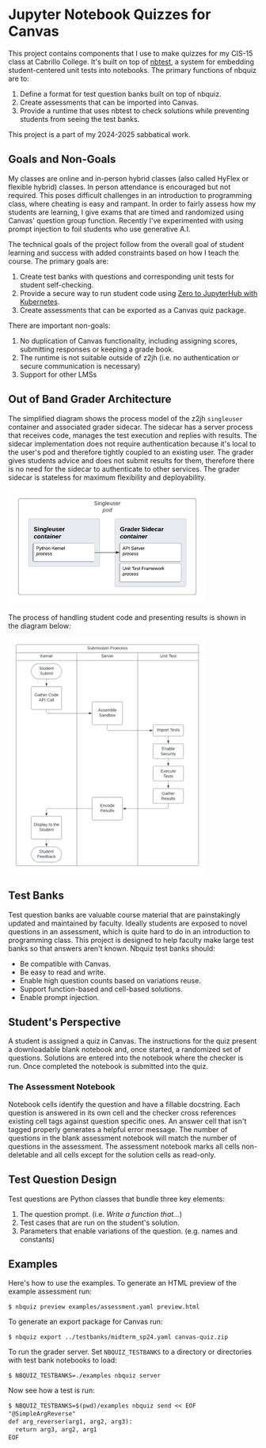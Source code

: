 # Jupyter Notebook Quizzes for Canvas

This project contains components that I use to make quizzes for my CIS-15 class
at Cabrillo College. It's built on top of
[nbtest](https://github.com/mike-matera/nbtest), a system for embedding
student-centered unit tests into notebooks. The primary functions of nbquiz are
to:

1. Define a format for test question banks built on top of nbquiz. 
1. Create assessments that can be imported into Canvas.
1. Provide a runtime that uses nbtest to check solutions while preventing
   students from seeing the test banks.

This project is a part of my 2024-2025 sabbatical work. 

## Goals and Non-Goals

My classes are online and in-person hybrid classes (also called HyFlex or
flexible hybrid) classes. In person attendance is encouraged but not required.
This poses difficult challenges in an introduction to programming class, where
cheating is easy and rampant. In order to fairly assess how my students
are learning, I give exams that are timed and randomized using Canvas' question
group function. Recently I've experimented with using prompt injection to foil
students who use generative A.I. 

The technical goals of the project follow from the overall goal of student
learning and success with added constraints based on how I teach the course. The
primary goals are:

1. Create test banks with questions and corresponding unit tests for student 
   self-checking. 
1. Provide a secure way to run student code using 
   [Zero to JupyterHub with Kubernetes](https://z2jh.jupyter.org/en/stable/).
1. Create assessments that can be exported as a Canvas quiz package.

There are important non-goals:

1. No duplication of Canvas functionality, including assigning scores,
   submitting responses or keeping a grade book. 
1. The runtime is not suitable outside of z2jh (i.e. no authentication or secure
   communication is necessary)
1. Support for other LMSs

## Out of Band Grader Architecture

The simplified diagram shows the process model of the z2jh `singleuser` container
and associated grader sidecar. The sidecar has a server process that receives
code, manages the test execution and replies with results. The sidecar
implementation does not require authentication because it's local to the user's
pod and therefore tightly coupled to an existing user. The grader gives
students advice and does not submit results for them, therefore there is no need
for the sidecar to authenticate to other services. The grader sidecar is
stateless for maximum flexibility and deployability. 

<img src="doc/checker-process-model.png" width=400 />

The process of handling student code and presenting results is shown in the
diagram below:

<img src="doc/checker-process.png" width=400 />

## Test Banks

Test question banks are valuable course material that are painstakingly updated
and maintained by faculty. Ideally students are exposed to novel questions in an
assessment, which is quite hard to do in an introduction to programming class.
This project is designed to help faculty make large test banks so that answers
aren't known. Nbquiz test banks should:

- Be compatible with Canvas.
- Be easy to read and write.
- Enable high question counts based on variations reuse.
- Support function-based and cell-based solutions.   
- Enable prompt injection.  

## Student's Perspective

A student is assigned a quiz in Canvas. The instructions for the quiz present a
downloadable blank notebook and, once started, a randomized set of questions.
Solutions are entered into the notebook where the checker is run. Once completed
the notebook is submitted into the quiz. 

### The Assessment Notebook 

Notebook cells identify the question and have a fillable docstring. Each
question is answered in its own cell and the checker cross references existing
cell tags against question specific ones. An answer cell that isn't tagged
properly generates a helpful error message. The number of questions in the blank
assessment notebook will match the number of questions in the assessment. The
assessment notebook marks all cells non-deletable and all cells except for the
solution cells as read-only. 

## Test Question Design 

Test questions are Python classes that bundle three key elements:

1. The question prompt. (i.e. *Write a function that...*)
1. Test cases that are run on the student's solution.
1. Parameters that enable variations of the question. (e.g. names and constants)

## Examples

Here's how to use the examples. To generate an HTML preview of the example assessment
run:

```console 
$ nbquiz preview examples/assessment.yaml preview.html 
```

To generate an export package for Canvas run:

```
$ nbquiz export ../testbanks/midterm_sp24.yaml canvas-quiz.zip
```

To run the grader server. Set `NBQUIZ_TESTBANKS` to a directory or directories 
with test bank notebooks to load: 

```
$ NBQUIZ_TESTBANKS=./examples nbquiz server 
```

Now see how a test is run:

```console
$ NBQUIZ_TESTBANKS=$(pwd)/examples nbquiz send << EOF
"@SimpleArgReverse"
def arg_reverser(arg1, arg2, arg3):
  return arg3, arg2, arg1 
EOF
```

